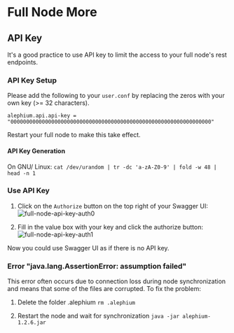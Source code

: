# Full Node More

## API Key

It's a good practice to use API key to limit the access to your full node's rest endpoints.

### API Key Setup

Please add the following to your `user.conf` by replacing the zeros with your own key (>= 32 characters).

```
alephium.api.api-key = "0000000000000000000000000000000000000000000000000000000000000000"
```

Restart your full node to make this take effect.

#### API Key Generation

On GNU/ Linux: `cat /dev/urandom | tr -dc 'a-zA-Z0-9' | fold -w 48 | head -n 1`

### Use API Key

1. Click on the `Authorize` button on the top right of your Swagger UI:
   ![full-node-api-key-auth0](media/full-node-api-key-auth0.png)

2. Fill in the value box with your key and click the authorize button:
   ![full-node-api-key-auth1](media/full-node-api-key-auth1.png)

Now you could use Swagger UI as if there is no API key.

### Error "java.lang.AssertionError: assumption failed"

This error often occurs due to connection loss during node synchronization and means that some of the files are corrupted.
To fix the problem:

1. Delete the folder .alephium `rm .alephium`

2. Restart the node and wait for synchronization `java -jar alephium-1.2.6.jar`
